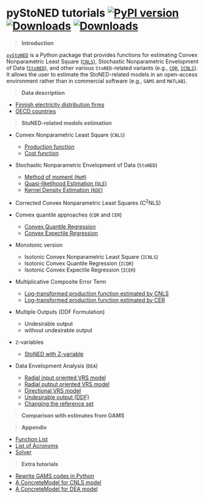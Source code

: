 # **pyStoNED** tutorials [![PyPI version](https://img.shields.io/pypi/v/pystoned.svg?maxAge=3600)](https://pypi.org/project/pystoned/) [![Downloads](https://pepy.tech/badge/pystoned/month)](https://pepy.tech/project/pystoned/month) [![Downloads](https://pepy.tech/badge/pystoned)](https://pepy.tech/project/pystoned)

  > **Introduction**

  [`pyStoNED`](https://pypi.org/project/pystoned/) is a Python package that provides functions for estimating Convex Nonparametric Least Square ([`CNLS`](https://pubsonline.informs.org/doi/abs/10.1287/opre.1090.0722)), Stochastic Nonparametric Envelopment of Data ([`StoNED`](https://link.springer.com/article/10.1007/s11123-010-0201-3)), and other various `StoNED`-related variants (e.g., [`CQR`](https://www.sciencedirect.com/science/article/pii/S0140988320300979), [`ICNLS`](https://www.sciencedirect.com/science/article/abs/pii/S0377221713004748)). It allows the user to estimate the StoNED-related models in an open-access environment rather than in commercial software (e.g., `GAMS` and `MATLAB`).

  > **Data description**

  + [Finnish electricity distribution firms](https://github.com/ds2010/pyStoNED-Tutorials/blob/master/Data/Finnish%20firms.ipynb)
  + [OECD countries](https://github.com/ds2010/pyStoNED-Tutorials/blob/master/Data/OECD%20countries.ipynb)

  > **StoNED-related models estimation**

  + Convex Nonparametric Least Square (`CNLS`)
    + [Production function](https://github.com/ds2010/pyStoNED-Tutorials/blob/master/CNLS/CNLS_prod.ipynb)
    + [Cost function](https://github.com/ds2010/pyStoNED-Tutorials/blob/master/CNLS/CNLS_cost.ipynb)

  + Stochastic Nonparametric Envelopment of Data (`StoNED`)
    + [Method of moment (`MoM`)](https://github.com/ds2010/pyStoNED-Tutorials/blob/master/StoNED/StoNED.ipynb)
    + [Quasi-likelihood Estimation (`QLE`)]()
    + [Kernel Density Estimation (`KDE`)]()

  + Corrected Convex Nonparametric Least Squares (C<sup>2</sup>NLS)

  + Convex quantile approaches (`CQR` and `CER`)
    + [Convex Quantile Regression](https://github.com/ds2010/pyStoNED-Tutorials/blob/master/CQR%20and%20CER/CQR.ipynb)
    + [Convex Expectile Regression](https://github.com/ds2010/pyStoNED-Tutorials/blob/master/CQR%20and%20CER/CER.ipynb)
 
  + Monotonic version
    + Isotonic Convex Nonparametric Least Square (`ICNLS`)
    + Isotonic Convex Quantile Regression (`ICQR`)
    + Isotonic Convex Expectile Regression (`ICER`)
  
  + Multiplicative Composite Error Term
    + [Log-transformed production function estimated by CNLS](https://github.com/ds2010/pyStoNED-Tutorials/blob/master/Multiplicative%20error/log_prod_CNLS.ipynb)
    + [Log-transformed production function estimated by CER](https://github.com/ds2010/pyStoNED-Tutorials/blob/master/Multiplicative%20error/Log_prod_CER.ipynb)

  + Multiple Outputs (DDF Formulation)
    + Undesirable output
    + without undesirable output

  + `Z`-variables
    + [StoNED with Z-variable](https://github.com/ds2010/pyStoNED-Tutorials/blob/master/Z%20variables/StoNEZD.ipynb)

  + Data Envelopment Analysis (`DEA`)
    + [Radial input oriented VRS model](https://github.com/ds2010/pyStoNED-Tutorials/blob/master/DEA/DEA_io_vrs.ipynb)
    + [Radial output oriented VRS model](https://github.com/ds2010/pyStoNED-Tutorials/blob/master/DEA/DEA_oo_vrs.ipynb)
    + [Directional VRS model](https://github.com/ds2010/pyStoNED-Tutorials/blob/master/DEA/DEA_ddf_vrs.ipynb)
    + [Undesirable output (DDF)](https://github.com/ds2010/pyStoNED-Tutorials/blob/master/DEA/DEA_UndesirableOutput.ipynb)
    + [Changing the reference set](https://github.com/ds2010/pyStoNED-Tutorials/blob/master/DEA/DEA_changeReferenceSet.ipynb)   

  > **Comparison with estimates from GAMS**


  > **Appendix**

  + [Function List](https://github.com/ds2010/pyStoNED-Tutorials/blob/master/Intro/Function%20List.ipynb) 
  + [List of Acronyms](https://github.com/ds2010/pyStoNED-Tutorials/blob/master/Intro/List%20of%20Acronyms.ipynb)
  + [Solver](https://github.com/ds2010/pyStoNED-Tutorials/blob/master/Intro/Solver.ipynb)

  > **Extra tutorials**

  + [Rewrite GAMS codes in Python](https://github.com/ds2010/pyStoNED-Tutorials/blob/master/Extra/gams2python.ipynb)
  + [A ConcreteModel for CNLS model](https://github.com/ds2010/pyStoNED-Tutorials/blob/master/Extra/CNLS_ConcreteModel.ipynb)
  + [A ConcreteModel for DEA model](https://github.com/ds2010/pyStoNED-Tutorials/blob/master/Extra/DEA_ConcreteModel.ipynb)
